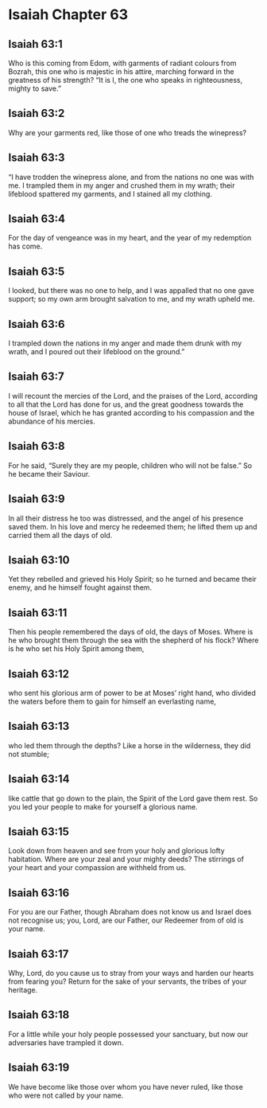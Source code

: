 # Isaiah Chapter 63

## Isaiah 63:1
Who is this coming from Edom, with garments of radiant colours from Bozrah, this one who is majestic in his attire, marching forward in the greatness of his strength? “It is I, the one who speaks in righteousness, mighty to save.”

## Isaiah 63:2
Why are your garments red, like those of one who treads the winepress?

## Isaiah 63:3
“I have trodden the winepress alone, and from the nations no one was with me. I trampled them in my anger and crushed them in my wrath; their lifeblood spattered my garments, and I stained all my clothing.

## Isaiah 63:4
For the day of vengeance was in my heart, and the year of my redemption has come.

## Isaiah 63:5
I looked, but there was no one to help, and I was appalled that no one gave support; so my own arm brought salvation to me, and my wrath upheld me.

## Isaiah 63:6
I trampled down the nations in my anger and made them drunk with my wrath, and I poured out their lifeblood on the ground.”

## Isaiah 63:7
I will recount the mercies of the Lord, and the praises of the Lord, according to all that the Lord has done for us, and the great goodness towards the house of Israel, which he has granted according to his compassion and the abundance of his mercies.

## Isaiah 63:8
For he said, “Surely they are my people, children who will not be false.” So he became their Saviour.

## Isaiah 63:9
In all their distress he too was distressed, and the angel of his presence saved them. In his love and mercy he redeemed them; he lifted them up and carried them all the days of old.

## Isaiah 63:10
Yet they rebelled and grieved his Holy Spirit; so he turned and became their enemy, and he himself fought against them.

## Isaiah 63:11
Then his people remembered the days of old, the days of Moses. Where is he who brought them through the sea with the shepherd of his flock? Where is he who set his Holy Spirit among them,

## Isaiah 63:12
who sent his glorious arm of power to be at Moses’ right hand, who divided the waters before them to gain for himself an everlasting name,

## Isaiah 63:13
who led them through the depths? Like a horse in the wilderness, they did not stumble;

## Isaiah 63:14
like cattle that go down to the plain, the Spirit of the Lord gave them rest. So you led your people to make for yourself a glorious name.

## Isaiah 63:15
Look down from heaven and see from your holy and glorious lofty habitation. Where are your zeal and your mighty deeds? The stirrings of your heart and your compassion are withheld from us.

## Isaiah 63:16
For you are our Father, though Abraham does not know us and Israel does not recognise us; you, Lord, are our Father, our Redeemer from of old is your name.

## Isaiah 63:17
Why, Lord, do you cause us to stray from your ways and harden our hearts from fearing you? Return for the sake of your servants, the tribes of your heritage.

## Isaiah 63:18
For a little while your holy people possessed your sanctuary, but now our adversaries have trampled it down.

## Isaiah 63:19
We have become like those over whom you have never ruled, like those who were not called by your name.
